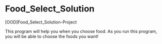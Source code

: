 # Food_Select_Solution
[OOD]Food_Select_Solution-Project

This program will help you when you choose food.
As you run this program, you will be able to choose the foods you want!
